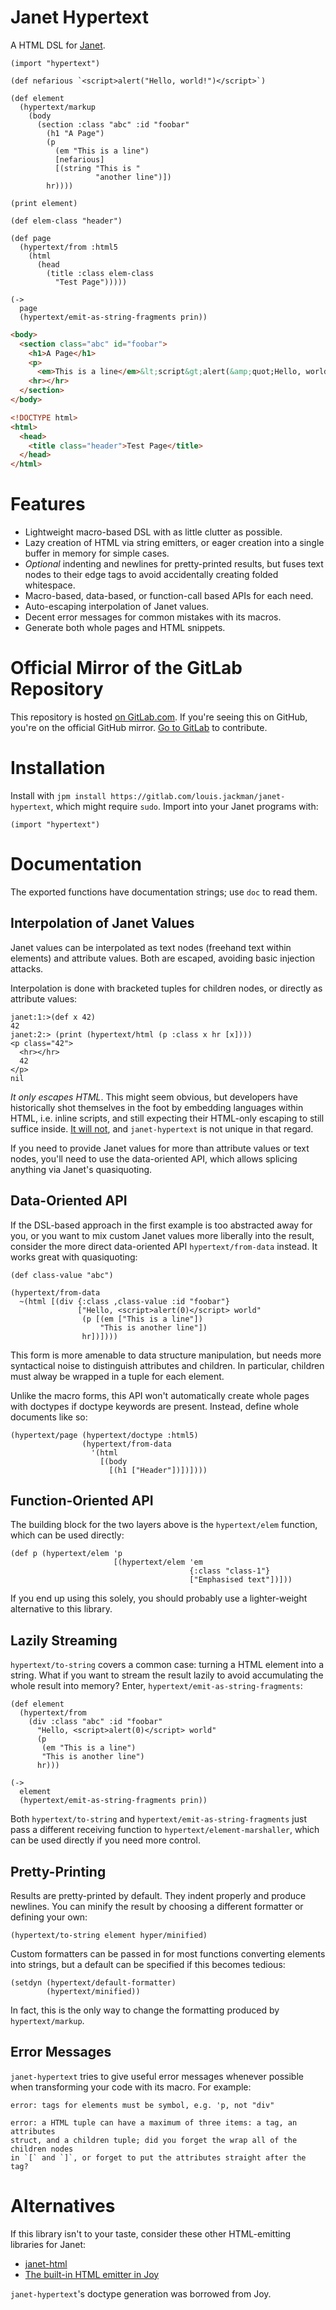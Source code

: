 # Janet Hypertext

A HTML DSL for [Janet](https://janet-lang.org/).

```janet
(import "hypertext")

(def nefarious `<script>alert("Hello, world!")</script>`)

(def element
  (hypertext/markup
    (body
      (section :class "abc" :id "foobar"
        (h1 "A Page")
        (p
          (em "This is a line")
          [nefarious]
          [(string "This is "
                   "another line")])
        hr))))

(print element)

(def elem-class "header")

(def page
  (hypertext/from :html5
    (html
      (head
        (title :class elem-class
          "Test Page")))))

(->
  page
  (hypertext/emit-as-string-fragments prin))
```
```html
<body>
  <section class="abc" id="foobar">
    <h1>A Page</h1>
    <p>
      <em>This is a line</em>&lt;script&gt;alert(&amp;quot;Hello, world!&amp;quot;)&lt;&amp;#x2F;script&gt; This is another line</p>
    <hr></hr>
  </section>
</body>

<!DOCTYPE html>
<html>
  <head>
    <title class="header">Test Page</title>
  </head>
</html>
```

# Features

* Lightweight macro-based DSL with as little clutter as possible.
* Lazy creation of HTML via string emitters, or eager creation into a single
  buffer in memory for simple cases.
* _Optional_ indenting and newlines for pretty-printed results, but fuses text
  nodes to their edge tags to avoid accidentally creating folded whitespace.
* Macro-based, data-based, or function-call based APIs for each need.
* Auto-escaping interpolation of Janet values.
* Decent error messages for common mistakes with its macros.
* Generate both whole pages and HTML snippets.

# Official Mirror of the GitLab Repository

This repository is hosted [on
GitLab.com](https://gitlab.com/louis.jackman/janet-hypertext). If you're seeing
this on GitHub, you're on the official GitHub mirror. [Go to
GitLab](https://gitlab.com/louis.jackman/janet-hypertext) to contribute.

# Installation

Install with `jpm install https://gitlab.com/louis.jackman/janet-hypertext`,
which might require `sudo`. Import into your Janet programs with:

`(import "hypertext")`

# Documentation

The exported functions have documentation strings; use `doc` to read them.

## Interpolation of Janet Values

Janet values can be interpolated as text nodes (freehand text within elements)
and attribute values. Both are escaped, avoiding basic injection attacks.

Interpolation is done with bracketed tuples for children nodes, or directly as
attribute values:

```
janet:1:>(def x 42)
42
janet:2:> (print (hypertext/html (p :class x hr [x])))
<p class="42">
  <hr></hr>
  42
</p>
nil
```

_It only escapes HTML_. This might seem obvious, but developers have
historically shot themselves in the foot by embedding languages within HTML,
i.e. inline scripts, and still expecting their HTML-only escaping to still
suffice inside. [It will
not](https://volatilethunk.com/posts/2018/03/03/escape-bypassing-language-injection-through-multiple-embedded-languages/post.html),
and `janet-hypertext` is not unique in that regard.

If you need to provide Janet values for more than attribute values or text
nodes, you'll need to use the data-oriented API, which allows splicing anything
via Janet's quasiquoting.

## Data-Oriented API

If the DSL-based approach in the first example is too abstracted away for you,
or you want to mix custom Janet values more liberally into the result, consider
the more direct data-oriented API `hypertext/from-data` instead. It works great
with quasiquoting:

```janet
(def class-value "abc")

(hypertext/from-data
  ~(html [(div {:class ,class-value :id "foobar"}
               ["Hello, <script>alert(0)</script> world"
                (p [(em ["This is a line"])
                    "This is another line"])
                hr])])))
```

This form is more amenable to data structure manipulation, but needs more
syntactical noise to distinguish attributes and children. In particular,
children must alway be wrapped in a tuple for each element.

Unlike the macro forms, this API won't automatically create whole pages with
doctypes if doctype keywords are present. Instead, define whole documents like
so:

```
(hypertext/page (hypertext/doctype :html5)
                (hypertext/from-data
                  '(html
                    [(body
                      [(h1 ["Header"])])])))
```

## Function-Oriented API

The building block for the two layers above is the `hypertext/elem` function,
which can be used directly:

```
(def p (hypertext/elem 'p
                       [(hypertext/elem 'em
                                        {:class "class-1"}
                                        ["Emphasised text"])]))
```

If you end up using this solely, you should probably use a lighter-weight
alternative to this library.

## Lazily Streaming

`hypertext/to-string` covers a common case: turning a HTML element into a
string. What if you want to stream the result lazily to avoid accumulating the
whole result into memory? Enter, `hypertext/emit-as-string-fragments`:

```janet
(def element
  (hypertext/from
    (div :class "abc" :id "foobar"
      "Hello, <script>alert(0)</script> world"
      (p
       (em "This is a line")
       "This is another line")
      hr)))

(->
  element
  (hypertext/emit-as-string-fragments prin))
```

Both `hypertext/to-string` and `hypertext/emit-as-string-fragments` just
pass a different receiving function to `hypertext/element-marshaller`, which can
be used directly if you need more control.

## Pretty-Printing

Results are pretty-printed by default. They indent properly and produce
newlines. You can minify the result by choosing a different formatter or
defining your own:

```
(hypertext/to-string element hyper/minified)
```

Custom formatters can be passed in for most functions converting elements into
strings, but a default can be specified if this becomes tedious:

```
(setdyn (hypertext/default-formatter)
        (hypertext/minified))
```

In fact, this is the only way to change the formatting produced by
`hypertext/markup`.

## Error Messages

`janet-hypertext` tries to give useful error messages whenever possible when
transforming your code with its macro. For example:

```
error: tags for elements must be symbol, e.g. 'p, not "div"
```

```
error: a HTML tuple can have a maximum of three items: a tag, an attributes
struct, and a children tuple; did you forget the wrap all of the children nodes
in `[` and `]`, or forget to put the attributes straight after the tag?
```

# Alternatives

If this library isn't to your taste, consider these other HTML-emitting
libraries for Janet:

* [janet-html](https://github.com/brandonchartier/janet-html)
* [The built-in HTML emitter in Joy](https://github.com/joy-framework/joy)

`janet-hypertext`'s doctype generation was borrowed from Joy.

